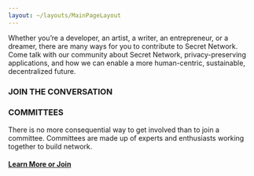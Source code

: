 ```yaml
---
layout: ~/layouts/MainPageLayout
---
```


<template v-slot:title>

## Secret Network Community

</template>

<slim-column>

Whether you’re a developer, an artist, a writer, an entrepreneur, or a dreamer, there are many ways for you to contribute to Secret Network. Come talk with our community about Secret Network, privacy-preserving applications, and how we can enable a more human-centric, sustainable, decentralized future.

</slim-column>

<slim-column>

### JOIN THE CONVERSATION

<separator small />

</slim-column>

<card-holder columns="3">

<card>

<template v-slot:header>

#### Telegram: Network

</template>

<template v-slot:footer>

[Talk about the Network](https://t.me/SCRTCommunity)

</template>

</card>

<card>

<template v-slot:header>

#### Telegram: $SCRT

</template>

<template v-slot:footer>

[Chat about Markets](https://t.me/scrtmarkets)

</template>

</card>

<card>

<template v-slot:header>

#### Discord

</template>

<template v-slot:footer>

[Join the deeper conversation](https://discord.com/invite/SJK32GY)

</template>

</card>

</card-holder>

<card-holder columns="1">

<card>

<template v-slot:header>

#### Secret Forum

</template>

<template v-slot:footer>

[Make it official](https://forum.scrt.network/)

</template>

</card>

</card-holder>


<slim-column>

### COMMITTEES

<separator small />

</slim-column>

<slim-column>

There is no more consequential way to get involved than to join a committee. Committees are made up of experts and enthusiasts working together to build network.

#### [Learn More or Join](/committees)

</slim-column>
